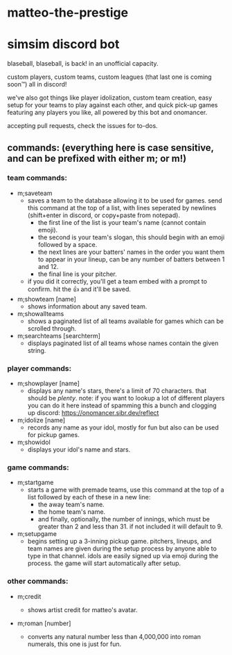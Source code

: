 # matteo-the-prestige
# simsim discord bot

blaseball, blaseball, is back! in an unofficial capacity.

custom players, custom teams, custom leagues (that last one is coming soon™) all in discord! 

we've also got things like player idolization, custom team creation, easy setup for your teams to play against each other, and quick pick-up games featuring any players you like, all powered by this bot and onomancer.

accepting pull requests, check the issues for to-dos.


## commands: (everything here is case sensitive, and can be prefixed with either m; or m!)

### team commands:
- m;saveteam
  - saves a team to the database allowing it to be used for games. send this command at the top of a list, with lines seperated by newlines (shift+enter in discord, or copy+paste from notepad).
	- the first line of the list is your team's name (cannot contain emoji).
	- the second is your team's slogan, this should begin with an emoji followed by a space.
	- the next lines are your batters' names in the order you want them to appear in your lineup, can be any number of batters between 1 and 12.
	- the final line is your pitcher.
  - if you did it correctly, you'll get a team embed with a prompt to confirm. hit the 👍 and it'll be saved.
- m;showteam [name]
  - shows information about any saved team.
- m;showallteams
  - shows a paginated list of all teams available for games which can be scrolled through.	  
- m;searchteams [searchterm]
  - displays paginated list of all teams whose names contain the given string.

### player commands:	 
- m;showplayer [name]
  - displays any name's stars, there's a limit of 70 characters. that should be *plenty*. note: if you want to lookup a lot of different players you can do it here instead of spamming this a bunch and clogging up discord: https://onomancer.sibr.dev/reflect
- m;idolize [name]
  - records any name as your idol, mostly for fun but also can be used for pickup games. 	  
- m;showidol 
  - displays your idol's name and stars.
  
### game commands:
- m;startgame
  - starts a game with premade teams, use this command at the top of a list followed by each of these in a new line:
	- the away team's name.
	- the home team's name.
	- and finally, optionally, the number of innings, which must be greater than 2 and less than 31. if not included it will default to 9.	  
- m;setupgame
  - begins setting up a 3-inning pickup game. pitchers, lineups, and team names are given during the setup process by anyone able to type in that channel. idols are easily signed up via emoji during the process. the game will start automatically after setup.

### other commands:    
- m;credit
  - shows artist credit for matteo's avatar.
  
- m;roman [number]
  - converts any natural number less than 4,000,000 into roman numerals, this one is just for fun.

